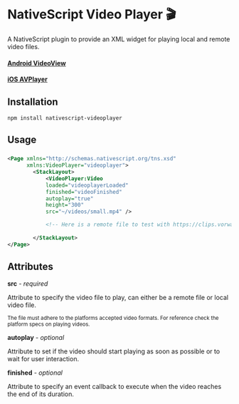 # NativeScript Video Player :clapper:
A NativeScript plugin to provide an XML widget for playing local and remote video files.

#### [Android VideoView](http://developer.android.com/intl/zh-tw/reference/android/widget/VideoView.html)
#### [iOS AVPlayer](https://developer.apple.com/library/prerelease/ios/documentation/AVFoundation/Reference/AVPlayer_Class/index.html)

## Installation
`npm install nativescript-videoplayer`

## Usage

###
```XML
<Page xmlns="http://schemas.nativescript.org/tns.xsd"
      xmlns:VideoPlayer="videoplayer">
        <StackLayout>
            <VideoPlayer:Video
            loaded="videoplayerLoaded" 
            finished="videoFinished" 
            autoplay="true" 
            height="300" 
            src="~/videos/small.mp4" />

            <!-- Here is a remote file to test with https://clips.vorwaerts-gmbh.de/big_buck_bunny.mp4 -->
            
        </StackLayout>
</Page>
```

## Attributes
**src** - *required*

Attribute to specify the video file to play, can either be a remote file or local video file. 

<sub>The file must adhere to the platforms accepted video formats. For reference check the platform specs on playing videos.</sub>

**autoplay** - *optional*

Attribute to set if the video should start playing as soon as possible or to wait for user interaction.

**finished** - *optional*

Attribute to specify an event callback to execute when the video reaches the end of its duration.

